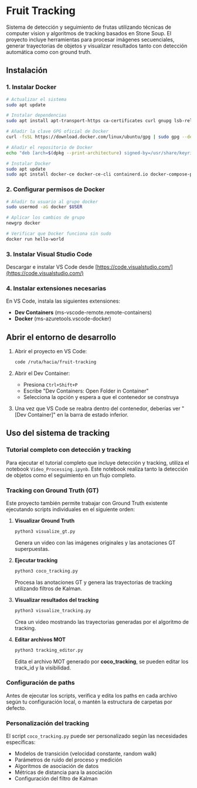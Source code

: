 # Fruit Tracking

Sistema de detección y seguimiento de frutas utilizando técnicas de computer vision y algoritmos de tracking basados en Stone Soup. El proyecto incluye herramientas para procesar imágenes secuenciales, generar trayectorias de objetos y visualizar resultados tanto con detección automática como con ground truth.

## Instalación

### 1. Instalar Docker

```bash
# Actualizar el sistema
sudo apt update

# Instalar dependencias
sudo apt install apt-transport-https ca-certificates curl gnupg lsb-release

# Añadir la clave GPG oficial de Docker
curl -fsSL https://download.docker.com/linux/ubuntu/gpg | sudo gpg --dearmor -o /usr/share/keyrings/docker-archive-keyring.gpg

# Añadir el repositorio de Docker
echo "deb [arch=$(dpkg --print-architecture) signed-by=/usr/share/keyrings/docker-archive-keyring.gpg] https://download.docker.com/linux/ubuntu $(lsb_release -cs) stable" | sudo tee /etc/apt/sources.list.d/docker.list > /dev/null

# Instalar Docker
sudo apt update
sudo apt install docker-ce docker-ce-cli containerd.io docker-compose-plugin
```

### 2. Configurar permisos de Docker

```bash
# Añadir tu usuario al grupo docker
sudo usermod -aG docker $USER

# Aplicar los cambios de grupo
newgrp docker

# Verificar que Docker funciona sin sudo
docker run hello-world
```

### 3. Instalar Visual Studio Code

Descargar e instalar VS Code desde [https://code.visualstudio.com/](https://code.visualstudio.com/)

### 4. Instalar extensiones necesarias

En VS Code, instala las siguientes extensiones:
- **Dev Containers** (ms-vscode-remote.remote-containers)
- **Docker** (ms-azuretools.vscode-docker)

## Abrir el entorno de desarrollo

1. Abrir el proyecto en VS Code:
   ```bash
   code /ruta/hacia/fruit-tracking
   ```

2. Abrir el Dev Container:
   - Presiona `Ctrl+Shift+P`
   - Escribe "Dev Containers: Open Folder in Container"
   - Selecciona la opción y espera a que el contenedor se construya

3. Una vez que VS Code se reabra dentro del contenedor, deberías ver "[Dev Container]" en la barra de estado inferior.

## Uso del sistema de tracking

### Tutorial completo con detección y tracking
Para ejecutar el tutorial completo que incluye detección y tracking, utiliza el notebook `Video_Processing.ipynb`. Este notebook realiza tanto la detección de objetos como el seguimiento en un flujo completo.

### Tracking con Ground Truth (GT)
Este proyecto también permite trabajar con Ground Truth existente ejecutando scripts individuales en el siguiente orden:

1. **Visualizar Ground Truth**
   ```bash
   python3 visualize_gt.py
   ```
   Genera un video con las imágenes originales y las anotaciones GT superpuestas.

2. **Ejecutar tracking**
   ```bash
   python3 coco_tracking.py
   ```
   Procesa las anotaciones GT y genera las trayectorias de tracking utilizando filtros de Kalman.

3. **Visualizar resultados del tracking**
   ```bash
   python3 visualize_tracking.py
   ```
   Crea un video mostrando las trayectorias generadas por el algoritmo de tracking.

4. **Editar archivos MOT**
   ```bash
   python3 tracking_editor.py
   ```
   Edita el archivo MOT generado por **coco_tracking**, se pueden editar los track_id y la visibilidad.

### Configuración de paths
Antes de ejecutar los scripts, verifica y edita los paths en cada archivo según tu configuración local, o mantén la estructura de carpetas por defecto.

### Personalización del tracking
El script `coco_tracking.py` puede ser personalizado según las necesidades específicas:
- Modelos de transición (velocidad constante, random walk)
- Parámetros de ruido del proceso y medición
- Algoritmos de asociación de datos
- Métricas de distancia para la asociación
- Configuración del filtro de Kalman